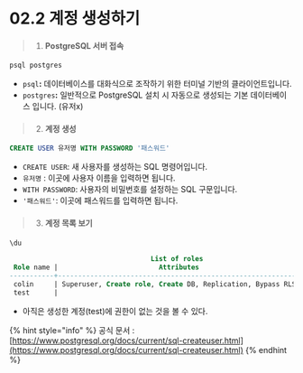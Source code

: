 # 02.2 계정 생성하기

> 1. #### PostgreSQL 서버 접속

```sh
psql postgres
```

* `psql`**:** 데이터베이스를 대화식으로 조작하기 위한 터미널 기반의 클라이언트입니다.
* `postgres`**:** 일반적으로 PostgreSQL 설치 시 자동으로 생성되는 기본 데이터베이스 입니다. (유저x)



> 2. #### 계정 생성

```sql
CREATE USER 유저명 WITH PASSWORD '패스워드'
```

* `CREATE USER`: 새 사용자를 생성하는 SQL 명령어입니다.
* `유저명` : 이곳에 사용자 이름을 입력하면 됩니다.
* `WITH PASSWORD`: 사용자의 비밀번호를 설정하는 SQL 구문입니다.
* `'패스워드'`: 이곳에 패스워드를 입력하면 됩니다.



> 3. #### 계정 목록 보기

```sql
\du
```

```sql
                                   List of roles
 Role name |                         Attributes                         | Member of
-----------+------------------------------------------------------------+-----------
 colin     | Superuser, Create role, Create DB, Replication, Bypass RLS | {}
 test      |                                                            | {}
```

* 아직은 생성한 계정(test)에 권한이 없는 것을 볼 수 있다.

{% hint style="info" %}
공식 문서 : [https://www.postgresql.org/docs/current/sql-createuser.html](https://www.postgresql.org/docs/current/sql-createuser.html)
{% endhint %}
